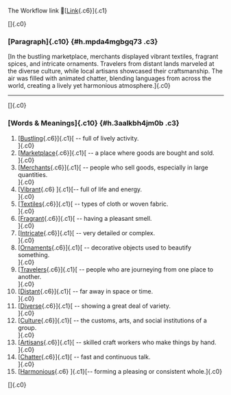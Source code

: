 The Workflow link
👏[[Link](https://www.google.com/url?q=http://www.google.com&sa=D&source=editors&ust=1756972260437061&usg=AOvVaw3uD2uH2ZqtQKhkQFR_BixV){.c6}]{.c1}

[]{.c0}

### [Paragraph]{.c10} {#h.mpda4mgbgq73 .c3}

[In the bustling marketplace, merchants displayed vibrant textiles,
fragrant spices, and intricate ornaments. Travelers from distant lands
marveled at the diverse culture, while local artisans showcased their
craftsmanship. The air was filled with animated chatter, blending
languages from across the world, creating a lively yet harmonious
atmosphere.]{.c0}

------------------------------------------------------------------------

[]{.c0}

### [Words & Meanings]{.c10} {#h.3aalkbh4jm0b .c3}

1.  [[Bustling](https://www.google.com/url?q=http://www.google.com&sa=D&source=editors&ust=1756972260438090&usg=AOvVaw2TC9i-Ypf4jQ1NteptVpHL){.c6}]{.c1}[ --
    full of lively activity.\
    ]{.c0}
2.  [[Marketplace](https://www.google.com/url?q=http://www.google.com&sa=D&source=editors&ust=1756972260438245&usg=AOvVaw0O-Jft0KJxPOWUzb3aS5h8){.c6}]{.c1}[ --
    a place where goods are bought and sold.\
    ]{.c0}
3.  [[Merchants](https://www.google.com/url?q=http://www.google.com&sa=D&source=editors&ust=1756972260438377&usg=AOvVaw0-Akz5og7CFPO5EHfzHBmx){.c6}]{.c1}[ --
    people who sell goods, especially in large quantities.\
    ]{.c0}
4.  [[Vibrant](https://www.google.com/url?q=http://www.google.com&sa=D&source=editors&ust=1756972260438529&usg=AOvVaw3ceiWhmqk9d521zjR5YMLH){.c6}
    ]{.c1}[-- full of life and energy.\
    ]{.c0}
5.  [[Textiles](https://www.google.com/url?q=http://www.google.com&sa=D&source=editors&ust=1756972260438642&usg=AOvVaw0v5eKAdoHBAUR7i64o-53Q){.c6}]{.c1}[ --
    types of cloth or woven fabric.\
    ]{.c0}
6.  [[Fragrant](https://www.google.com/url?q=http://www.google.com&sa=D&source=editors&ust=1756972260438982&usg=AOvVaw1mYEeK0VgY0BoCXBXIufjV){.c6}]{.c1}[ --
    having a pleasant smell.\
    ]{.c0}
7.  [[Intricate](https://www.google.com/url?q=http://www.google.com&sa=D&source=editors&ust=1756972260439221&usg=AOvVaw1GoCqgA6hNC23ljbDiUnM8){.c6}]{.c1}[ --
    very detailed or complex.\
    ]{.c0}
8.  [[Ornaments](https://www.google.com/url?q=http://www.google.com&sa=D&source=editors&ust=1756972260439443&usg=AOvVaw3569wSSfp1PrRMoP5ZIsw8){.c6}]{.c1}[ --
    decorative objects used to beautify something.\
    ]{.c0}
9.  [[Travelers](https://www.google.com/url?q=http://www.google.com&sa=D&source=editors&ust=1756972260439575&usg=AOvVaw3Tq6C7e_vPrSvXW0xiDkfl){.c6}]{.c1}[ --
    people who are journeying from one place to another.\
    ]{.c0}
10. [[Distant](https://www.google.com/url?q=http://www.google.com&sa=D&source=editors&ust=1756972260439729&usg=AOvVaw3YJ4ZWbJBXkQ2IW0WT5WJO){.c6}]{.c1}[ --
    far away in space or time.\
    ]{.c0}
11. [[Diverse](https://www.google.com/url?q=http://www.google.com&sa=D&source=editors&ust=1756972260439842&usg=AOvVaw1uN3Rxjx93-zhCPupRDyTc){.c6}]{.c1}[ --
    showing a great deal of variety.\
    ]{.c0}
12. [[Culture](https://www.google.com/url?q=http://www.google.com&sa=D&source=editors&ust=1756972260439955&usg=AOvVaw2vflF6Lgw8K4qdNAButVa3){.c6}]{.c1}[ --
    the customs, arts, and social institutions of a group.\
    ]{.c0}
13. [[Artisans](https://www.google.com/url?q=http://www.google.com&sa=D&source=editors&ust=1756972260440134&usg=AOvVaw0wsxfRRTPyCWqxjEEvrau7){.c6}]{.c1}[ --
    skilled craft workers who make things by hand.\
    ]{.c0}
14. [[Chatter](https://www.google.com/url?q=http://www.google.com&sa=D&source=editors&ust=1756972260440386&usg=AOvVaw0aXnaJjiqWDCjH8Ae9PKnf){.c6}]{.c1}[ --
    fast and continuous talk.\
    ]{.c0}
15. [[Harmonious](https://www.google.com/url?q=http://www.google.com&sa=D&source=editors&ust=1756972260440596&usg=AOvVaw0Ok2VYwAia7iVJmhyd4T46){.c6}
    ]{.c1}[-- forming a pleasing or consistent whole.]{.c0}

[]{.c0}
